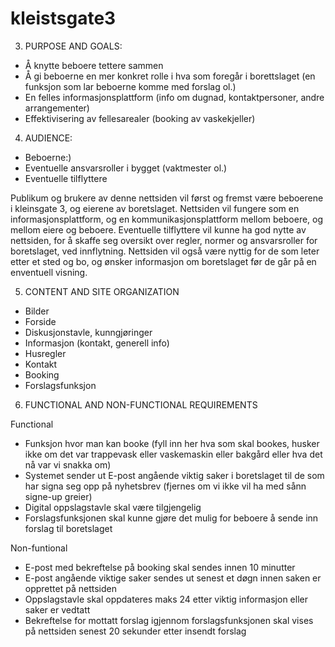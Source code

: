 # kleistsgate3
3. PURPOSE AND GOALS: 
- Å knytte beboere tettere sammen 
- Å gi beboerne en mer konkret rolle i hva som foregår i borettslaget (en funksjon som lar beboerne komme med forslag ol.)
- En felles informasjonsplattform (info om dugnad, kontaktpersoner, andre arrangementer)
- Effektivisering av fellesarealer (booking av vaskekjeller)


4. AUDIENCE:
- Beboerne:)
- Eventuelle ansvarsroller i bygget (vaktmester ol.) 
- Eventuelle tilflyttere


Publikum og brukere av denne nettsiden vil først og fremst være beboerene i kleinsgate 3, og eierene av boretslaget. Nettsiden vil fungere som en informasjonsplattform, og en kommunikasjonsplattform mellom beboere, og mellom eiere og beboere. Eventuelle tilflyttere vil kunne ha god nytte av nettsiden, for å skaffe seg oversikt over regler, normer og ansvarsroller for boretslaget, ved innflytning. Nettsiden vil også være nyttig for de som leter etter et sted og bo, og ønsker informasjon om boretslaget før de går på en enventuell visning. 


5. CONTENT AND SITE ORGANIZATION
- Bilder
- Forside
- Diskusjonstavle, kunngjøringer
- Informasjon (kontakt, generell info)
- Husregler
- Kontakt
- Booking
- Forslagsfunksjon

6. FUNCTIONAL AND NON-FUNCTIONAL REQUIREMENTS 

Functional
-	Funksjon hvor man kan booke (fyll inn her hva som skal bookes, husker ikke om det var trappevask eller vaskemaskin eller bakgård eller hva det nå var vi snakka om)
-	Systemet sender ut E-post angående viktig saker i boretslaget til de som har signa seg opp på nyhetsbrev (fjernes om vi ikke vil ha med sånn signe-up greier)
-	Digital oppslagstavle skal være tilgjengelig 
-	Forslagsfunksjonen skal kunne gjøre det mulig for beboere å sende inn forslag til boretslaget


Non-funtional 
-	E-post med bekreftelse på booking skal sendes innen 10 minutter
-	E-post angående viktige saker sendes ut senest et døgn innen saken er opprettet på nettsiden 
-	Oppslagstavle skal oppdateres maks 24 etter viktig informasjon eller saker er vedtatt
-	Bekreftelse for mottatt forslag igjennom forslagsfunksjonen skal vises på nettsiden senest 20 sekunder etter insendt forslag



